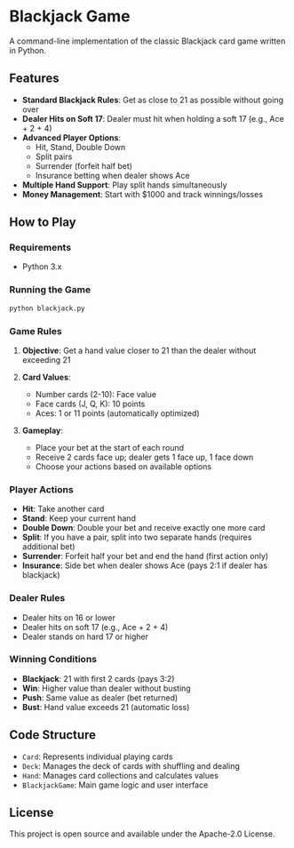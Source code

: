# Blackjack Game

A command-line implementation of the classic Blackjack card game written in Python.

## Features

- **Standard Blackjack Rules**: Get as close to 21 as possible without going over
- **Dealer Hits on Soft 17**: Dealer must hit when holding a soft 17 (e.g., Ace + 2 + 4)
- **Advanced Player Options**:
  - Hit, Stand, Double Down
  - Split pairs
  - Surrender (forfeit half bet)
  - Insurance betting when dealer shows Ace
- **Multiple Hand Support**: Play split hands simultaneously
- **Money Management**: Start with $1000 and track winnings/losses

## How to Play

### Requirements
- Python 3.x

### Running the Game
```bash
python blackjack.py
```

### Game Rules

1. **Objective**: Get a hand value closer to 21 than the dealer without exceeding 21
2. **Card Values**:
   - Number cards (2-10): Face value
   - Face cards (J, Q, K): 10 points
   - Aces: 1 or 11 points (automatically optimized)

3. **Gameplay**:
   - Place your bet at the start of each round
   - Receive 2 cards face up; dealer gets 1 face up, 1 face down
   - Choose your actions based on available options

### Player Actions

- **Hit**: Take another card
- **Stand**: Keep your current hand
- **Double Down**: Double your bet and receive exactly one more card
- **Split**: If you have a pair, split into two separate hands (requires additional bet)
- **Surrender**: Forfeit half your bet and end the hand (first action only)
- **Insurance**: Side bet when dealer shows Ace (pays 2:1 if dealer has blackjack)

### Dealer Rules

- Dealer hits on 16 or lower
- Dealer hits on soft 17 (e.g., Ace + 2 + 4)
- Dealer stands on hard 17 or higher

### Winning Conditions

- **Blackjack**: 21 with first 2 cards (pays 3:2)
- **Win**: Higher value than dealer without busting
- **Push**: Same value as dealer (bet returned)
- **Bust**: Hand value exceeds 21 (automatic loss)

## Code Structure

- `Card`: Represents individual playing cards
- `Deck`: Manages the deck of cards with shuffling and dealing
- `Hand`: Manages card collections and calculates values
- `BlackjackGame`: Main game logic and user interface

## License

This project is open source and available under the Apache-2.0 License.